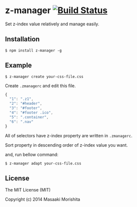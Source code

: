# z-manager [![Build Status](https://travis-ci.org/morishitter/z-manager.svg)](https://travis-ci.org/morishitter/z-manager)


Set z-index value relatively and manage easily.

## Installation

```
$ npm install z-manager -g
```

## Example

```shell
$ z-manager create your-css-file.css
```

Create `.zmanagerc` and edit this file.

```javascript
{
  "1": ".z1",
  "2": "#header",
  "3": "#footer",
  "4": "#footer .ico",
  "5": ".container",
  "6": ".nav"
}
```

All of selectors have z-index property are written in `.zmanagerc`.

Sort property in descending order of z-index value you want.

and, run bellow command:

```shell
$ z-manager adapt your-css-file.css
```

## License
The MIT License (MIT)

Copyright (c) 2014 Masaaki Morishita
